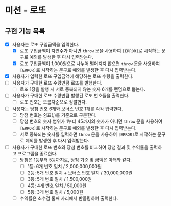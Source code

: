 # 미션 - 로또

## 구현 기능 목록

- [x] 사용자는 로또 구입금액을 입력한다.
  - [x] 로또 구입금액이 자연수가 아니면 `throw` 문을 사용하여 `[ERROR]`로 시작하는 문구로 예외를 발생한 후 다시 입력받는다.
  - [x] 로또 구입금액이 1,000원으로 나누어 떨어지지 않으면 `throw` 문을 사용하여 `[ERROR]`로 시작하는 문구로 예외를 발생한 후 다시 입력받는다.
- [x] 사용자가 입력한 로또 구입금액에 해당하는 로또 수량을 출력한다.
- [ ] 사용자가 구매한 로또 수량만큼 로또를 발행한다.
  - [ ] 로또 1장을 발행 시 서로 중복되지 않는 숫자 6개를 랜덤으로 뽑는다.
- [ ] 사용자가 구매한 로또 수량만큼 발행된 로또 번호들을 출력한다.
  - [ ] 로또 번호는 오름차순으로 정렬한다.
- [ ] 사용자는 당첨 번호 6개와 보너스 번호 1개를 각각 입력한다.
  - [ ] 당첨 번호는 쉼표(,)를 기준으로 구분한다.
  - [ ] 당첨 번호의 숫자 범위가 1부터 45까지의 숫자가 아니면 `throw` 문을 사용하여 `[ERROR]`로 시작하는 문구로 예외를 발생한 후 다시 입력받는다.
  - [ ] 서로 중복되는 숫자를 입력하면 `throw` 문을 사용하여 `[ERROR]`로 시작하는 문구로 예외를 발생한 후 다시 입력받는다.
- [ ] 사용자가 구매한 로또 번호와 당첨 번호를 비교하여 당첨 결과 및 수익률을 출력하고 프로그램을 종료한다.
  - [ ] 당첨은 1등부터 5등까지로, 당첨 기준 및 금액은 아래와 같다.
    - [ ] 1등: 6개 번호 일치 / 2,000,000,000원
    - [ ] 2등: 5개 번호 일치 + 보너스 번호 일치 / 30,000,000원
    - [ ] 3등: 5개 번호 일치 / 1,500,000원
    - [ ] 4등: 4개 번호 일치 / 50,000원
    - [ ] 5등: 3개 번호 일치 / 5,000원
  - [ ] 수익률은 소수점 둘째 자리에서 반올림하여 출력한다.

